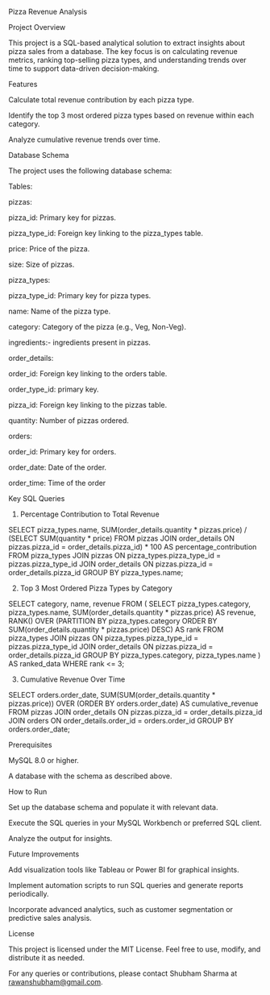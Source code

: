 Pizza Revenue Analysis

Project Overview

This project is a SQL-based analytical solution to extract insights about pizza sales from a database. The key focus is on calculating revenue metrics, ranking top-selling pizza types, and understanding trends over time to support data-driven decision-making.

Features

Calculate total revenue contribution by each pizza type.

Identify the top 3 most ordered pizza types based on revenue within each category.

Analyze cumulative revenue trends over time.

Database Schema

The project uses the following database schema:

Tables:

pizzas:

pizza_id: Primary key for pizzas.

pizza_type_id: Foreign key linking to the pizza_types table.

price: Price of the pizza.

size: Size of pizzas.

pizza_types:

pizza_type_id: Primary key for pizza types.

name: Name of the pizza type.

category: Category of the pizza (e.g., Veg, Non-Veg).

ingredients:- ingredients present in pizzas.

order_details:

order_id: Foreign key linking to the orders table.

order_type_id: primary key.

pizza_id: Foreign key linking to the pizzas table.

quantity: Number of pizzas ordered.

orders:

order_id: Primary key for orders.

order_date: Date of the order.

order_time: Time of the order

Key SQL Queries

1. Percentage Contribution to Total Revenue

SELECT
    pizza_types.name,
    SUM(order_details.quantity * pizzas.price) / (SELECT SUM(quantity * price) FROM pizzas JOIN order_details ON pizzas.pizza_id = order_details.pizza_id) * 100 AS percentage_contribution
FROM pizza_types
JOIN pizzas ON pizza_types.pizza_type_id = pizzas.pizza_type_id
JOIN order_details ON pizzas.pizza_id = order_details.pizza_id
GROUP BY pizza_types.name;

2. Top 3 Most Ordered Pizza Types by Category

SELECT category, name, revenue
FROM (
    SELECT
        pizza_types.category,
        pizza_types.name,
        SUM(order_details.quantity * pizzas.price) AS revenue,
        RANK() OVER (PARTITION BY pizza_types.category ORDER BY SUM(order_details.quantity * pizzas.price) DESC) AS rank
    FROM pizza_types
    JOIN pizzas ON pizza_types.pizza_type_id = pizzas.pizza_type_id
    JOIN order_details ON pizzas.pizza_id = order_details.pizza_id
    GROUP BY pizza_types.category, pizza_types.name
) AS ranked_data
WHERE rank <= 3;

3. Cumulative Revenue Over Time

SELECT
    orders.order_date,
    SUM(SUM(order_details.quantity * pizzas.price)) OVER (ORDER BY orders.order_date) AS cumulative_revenue
FROM pizzas
JOIN order_details ON pizzas.pizza_id = order_details.pizza_id
JOIN orders ON order_details.order_id = orders.order_id
GROUP BY orders.order_date;

Prerequisites

MySQL 8.0 or higher.

A database with the schema as described above.

How to Run

Set up the database schema and populate it with relevant data.

Execute the SQL queries in your MySQL Workbench or preferred SQL client.

Analyze the output for insights.

Future Improvements

Add visualization tools like Tableau or Power BI for graphical insights.

Implement automation scripts to run SQL queries and generate reports periodically.

Incorporate advanced analytics, such as customer segmentation or predictive sales analysis.

License

This project is licensed under the MIT License. Feel free to use, modify, and distribute it as needed.

For any queries or contributions, please contact Shubham Sharma at rawanshubham@gmail.com.
